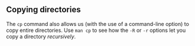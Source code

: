## Copying directories

The `cp` command also allows us (with the use of a command-line option) to copy entire directories. Use `man cp` to see how the `-R` or `-r` options let you copy a directory *recursively*.
    